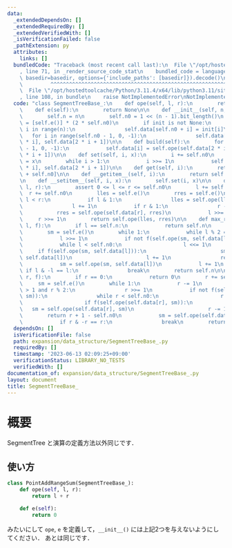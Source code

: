 ```yaml
---
data:
  _extendedDependsOn: []
  _extendedRequiredBy: []
  _extendedVerifiedWith: []
  _isVerificationFailed: false
  _pathExtension: py
  attributes:
    links: []
  bundledCode: "Traceback (most recent call last):\n  File \"/opt/hostedtoolcache/Python/3.11.4/x64/lib/python3.11/site-packages/onlinejudge_verify/documentation/build.py\"\
    , line 71, in _render_source_code_stat\n    bundled_code = language.bundle(stat.path,\
    \ basedir=basedir, options={'include_paths': [basedir]}).decode()\n          \
    \         ^^^^^^^^^^^^^^^^^^^^^^^^^^^^^^^^^^^^^^^^^^^^^^^^^^^^^^^^^^^^^^^^^^^^^^^^^^^^^^^^^\n\
    \  File \"/opt/hostedtoolcache/Python/3.11.4/x64/lib/python3.11/site-packages/onlinejudge_verify/languages/python.py\"\
    , line 108, in bundle\n    raise NotImplementedError\nNotImplementedError\n"
  code: "class SegmentTreeBase_:\n    def ope(self, l, r):\n        return None\n\n\
    \    def e(self):\n        return None\n\n    def __init__(self, n, init=None):\n\
    \        self.n = n\n        self.n0 = 1 << (n - 1).bit_length()\n        self.data\
    \ = [self.e()] * (2 * self.n0)\n        if init is not None:\n            for\
    \ i in range(n):\n                self.data[self.n0 + i] = init[i]\n         \
    \   for i in range(self.n0 - 1, 0, -1):\n                self.data[i] = self.ope(self.data[2\
    \ * i], self.data[2 * i + 1])\n\n    def build(self):\n        for i in range(self.n0\
    \ - 1, 0, -1):\n            self.data[i] = self.ope(self.data[2 * i], self.data[2\
    \ * i + 1])\n\n    def set(self, i, x):\n        i += self.n0\n        self.data[i]\
    \ = x\n        while i > 1:\n            i >>= 1\n            self.data[i] = self.ope(self.data[2\
    \ * i], self.data[2 * i + 1])\n\n    def get(self, i):\n        return self.data[i\
    \ + self.n0]\n\n    def __getitem__(self, i):\n        return self.data[i + self.n0]\n\
    \n    def __setitem__(self, i, x):\n        self.set(i, x)\n\n    def prod(self,\
    \ l, r):\n        assert 0 <= l <= r <= self.n0\n        l += self.n0\n      \
    \  r += self.n0\n        lles = self.e()\n        rres = self.e()\n        while\
    \ l < r:\n            if l & 1:\n                lles = self.ope(lles, self.data[l])\n\
    \                l += 1\n            if r & 1:\n                r -= 1\n     \
    \           rres = self.ope(self.data[r], rres)\n            l >>= 1\n       \
    \     r >>= 1\n        return self.ope(lles, rres)\n\n    def max_right(self,\
    \ l, f):\n        if l == self.n:\n            return self.n\n        l += self.n0\n\
    \        sm = self.e()\n        while 1:\n            while l % 2 == 0:\n    \
    \            l >>= 1\n            if not f(self.ope(sm, self.data[l])):\n    \
    \            while l < self.n0:\n                    l <<= 1\n               \
    \     if f(self.ope(sm, self.data[l])):\n                        sm = self.ope(sm,\
    \ self.data[l])\n                        l += 1\n                return l - self.n0\n\
    \            sm = self.ope(sm, self.data[l])\n            l += 1\n           \
    \ if l & -l == l:\n                break\n        return self.n\n\n    def min_left(self,\
    \ r, f):\n        if r == 0:\n            return 0\n        r += self.n0\n   \
    \     sm = self.e()\n        while 1:\n            r -= 1\n            while r\
    \ > 1 and r % 2:\n                r >>= 1\n            if not f(self.ope(self.data[r],\
    \ sm)):\n                while r < self.n0:\n                    r = 2 * r + 1\n\
    \                    if f(self.ope(self.data[r], sm)):\n                     \
    \   sm = self.ope(self.data[r], sm)\n                        r -= 1\n        \
    \        return r + 1 - self.n0\n            sm = self.ope(self.data[r], sm)\n\
    \            if r & -r == r:\n                break\n        return 0\n"
  dependsOn: []
  isVerificationFile: false
  path: expansion/data_structure/SegmentTreeBase_.py
  requiredBy: []
  timestamp: '2023-06-13 02:09:25+09:00'
  verificationStatus: LIBRARY_NO_TESTS
  verifiedWith: []
documentation_of: expansion/data_structure/SegmentTreeBase_.py
layout: document
title: SegmentTreeBase_
---
```


# 概要
SegmentTree と演算の定義方法以外同じです．

## 使い方
```Python
class PointAddRangeSum(SegmentTreeBase_):
    def ope(self, l, r):
        return l + r

    def e(self):
        return 0
```
みたいにして `ope`, `e` を定義して，`__init__()` には上記2つを与えないようにしてください．
あとは同じです．
